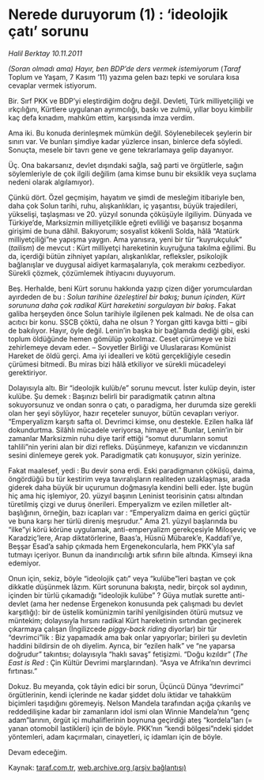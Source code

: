 # Nerede duruyorum (1) : ‘ideolojik çatı’ sorunu

*Halil Berktay 10.11.2011*

<div class="yazi"><p><i>(Soran olmadı ama) Hayır, ben BDP’de ders vermek istemiyorum</i> (<i>Taraf</i> Toplum ve Yaşam, 7 Kasım ’11) yazıma gelen bazı tepki ve sorulara kısa cevaplar vermek istiyorum. </p>
<p>Bir. Sırf PKK ve BDP’yi eleştirdiğim doğru değil. Devleti, Türk milliyetçiliği ve ırkçılığını, Kürtlere uygulanan ayrımcılığı, baskı ve zulmü, yıllar boyu kimbilir kaç defa kınadım, mahkûm ettim, karşısında imza verdim.</p>
<p>Ama iki. Bu konuda derinleşmek mümkün değil. Söylenebilecek şeylerin bir sınırı var. Ve bunları şimdiye kadar yüzlerce insan, binlerce defa söyledi. Sonuçta, mesele bir tavrı gene ve gene tekrarlamaya gelip dayanıyor.</p>
<p>Üç. Ona bakarsanız, devlet dışındaki sağla, sağ parti ve örgütlerle, sağın söylemleriyle de çok ilgili değilim (ama kimse bunu bir eksiklik veya suçlama nedeni olarak algılamıyor).</p>
<p>Çünkü dört. Özel geçmişim, hayatım ve şimdi de mesleğim itibariyle ben, daha çok Solun tarihi, ruhu, alışkanlıkları, iç yaşantısı, büyük trajedileri, yükselişi, taşlaşması ve 20. yüzyıl sonunda çöküşüyle ilgiliyim. Dünyada ve Türkiye’de, Marksizmin milliyetçilikle eğreti evliliği ve başarısız boşanma girişimi de buna dâhil. Bakıyorum; sosyalist kökenli Solda, hâlâ “Atatürk milliyetçiliği”ne yapışma yaygın. Ama yanısıra, yeni bir tür “kuyrukçuluk” (<i>tailism</i>) de mevcut : Kürt milliyetçi hareketinin kuyruğuna takılma eğilimi. Bu da, içerdiği bütün zihniyet yapıları, alışkanlıklar, refleksler, psikolojik bağlanışlar ve duygusal aidiyet karmaşalarıyla, çok merakımı cezbediyor. Sürekli çözmek, çözümlemek ihtiyacını duyuyorum.</p>
<p>Beş. Herhalde, beni Kürt sorunu hakkında yazıp çizen diğer yorumculardan ayırdeden de bu : <i>Solun tarihine özeleştirel bir bakış; bunun içinden, Kürt sorununa daha çok radikal Kürt hareketini sorgulayan bir bakış</i>. Fakat galiba herşeyden önce Solun tarihiyle ilgilenen pek kalmadı. Ne de olsa can acıtıcı bir konu. SSCB çöktü, daha ne olsun ? Yorgan gitti kavga bitti – gibi de bakılıyor. Hayır, öyle değil. Lenin’in başka bir bağlamda dediği gibi, eski toplum öldüğünde hemen gömülüp yokolmaz. Ceset çürümeye ve bizi zehirlemeye devam eder. – Sovyetler Birliği ve Uluslararası Komünist Hareket de öldü gerçi. Ama iyi idealleri ve kötü gerçekliğiyle cesedin çürümesi bitmedi. Bu miras bizi hâlâ etkiliyor ve sürekli mücadeleyi gerektiriyor. </p>
<p>Dolayısıyla altı. Bir “ideolojik kulüb/e” sorunu mevcut. İster kulüp deyin, ister kulübe. Şu demek : Başınızı belirli bir paradigmatik çatının altına sokuyorsunuz ve ondan sonra o çatı, o paradigma, her durumda size gerekli olan her şeyi söylüyor, hazır reçeteler sunuyor, bütün cevapları veriyor. “Emperyalizm karşıtı safta ol. Devrimci kimse, onu destekle. Ezilen halka lâf dokundurtma. Silâhlı mücadele veriyorsa, himaye et.” Bunlar, Lenin’in bir zamanlar Marksizmin ruhu diye tarif ettiği “somut durumların somut tahlili”nin yerini alan bir dizi refleks. Düşünmeye, kafanızın ve vicdanınızın sesini dinlemeye gerek yok. Paradigmatik çatı konuşuyor, sizin yerinize.</p>
<p>Fakat maalesef, yedi : Bu devir sona erdi. Eski paradigmanın çöküşü, daima, öngördüğü bu tür kestirim veya tavıralışların realiteden uzaklaşması, arada giderek daha büyük bir uçurumun doğmasıyla kendini belli eder. İşte bugün hiç ama hiç işlemiyor, 20. yüzyıl başının Leninist teorisinin çatısı altından türetilmiş çizgi ve duruş önerileri. Emperyalizm ve ezilen milletler alt-başlığının, örneğin, bazı icapları var : “Emperyalizm daima en gerici güçtür ve buna karşı her türlü direniş meşrudur.” Ama 21. yüzyıl başlarında bu “ilke”yi körü körüne uygulamak, anti-emperyalizm gerekçesiyle Miloşeviç ve Karadziç’lere, Arap diktatörlerine, Baas’a, Hüsnü Mübarek’e, Kaddafi’ye, Beşşar Esad’a sahip çıkmada hem Ergenekoncularla, hem PKK’yla saf tutmayı içeriyor. Bunun da inandırıcılığı artık sıfırın bile altında. Kimseyi ikna edemiyor. </p>
<p>Onun için, sekiz, böyle “ideolojik çatı” veya “kulübe”leri baştan ve çok dikkatle düşünmek lâzım. Kürt sorununa bakışta, nedir, birçok sol aydının, içinden bir türlü çıkamadığı “ideolojik kulübe” ? Güya mutlak surette anti-devlet (ama her nedense Ergenekon konusunda pek çalışmadı bu devlet karşıtlığı): bir de üstelik komünizmin tarihî yenilgisinden ötürü mutsuz ve müntekim; dolayısıyla hırsını radikal Kürt hareketinin sırtından geçinerek çıkarmaya çalışan (İngilizcede <i>piggy-back riding</i> diyorlar) bir tür “devrimci”lik : Biz yapamadık ama bak onlar yapıyorlar; birileri şu devletin haddini bildirsin de oh diyelim. Ayrıca, bir “ezilen halk” ve “ne yaparsa doğrudur” takıntısı; dolayısıyla “haklı savaş” fetişizmi. “Doğu kızıldır” (<i>The East is Red</i> : Çin Kültür Devrimi marşlarından). “Asya ve Afrika’nın devrimci fırtınası.”</p>
<p>Dokuz. Bu meyanda, çok tâyin edici bir sorun, Üçüncü Dünya “devrimci” örgütlerinin, kendi içlerinde ne kadar şiddet dolu iktidar ve tahakküm biçimleri taşıdığını göremeyiş. Nelson Mandela tarafından açığa çıkarılış ve reddedilişine kadar bir zamanların idol ismi olan Winnie Mandela’nın “genç adam”larının, örgüt içi muhaliflerinin boynuna geçirdiği ateş “kordela”ları (= yanan otomobil lastikleri) için de böyle. PKK’nın “kendi bölgesi”ndeki şiddet yöntemleri, adam kaçırmaları, cinayetleri, iç idamları için de böyle.</p>
<p>Devam edeceğim.</p>
</div>

Kaynak: [taraf.com.tr](http://www.taraf.com.tr/halil-berktay/makale-nerede-duruyorum-1-ideolojik-cati-sorunu.htm), [web.archive.org (arşiv bağlantısı)](http://web.archive.org/web/20130822075151/http://www.taraf.com.tr/halil-berktay/makale-nerede-duruyorum-1-ideolojik-cati-sorunu.htm)

